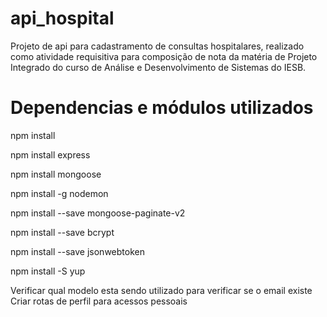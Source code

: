 # api_hospital
Projeto de api para cadastramento de consultas hospitalares, realizado como atividade requisitiva para composição de nota da matéria de Projeto Integrado do curso de Análise e Desenvolvimento de Sistemas do IESB. 

# Dependencias e módulos utilizados
npm install

npm install express

npm install mongoose

npm install -g nodemon

npm install --save mongoose-paginate-v2

npm install --save bcrypt

npm install --save jsonwebtoken

npm install -S yup

Verificar qual modelo esta sendo utilizado para verificar se o email existe
Criar rotas de perfil para acessos pessoais
